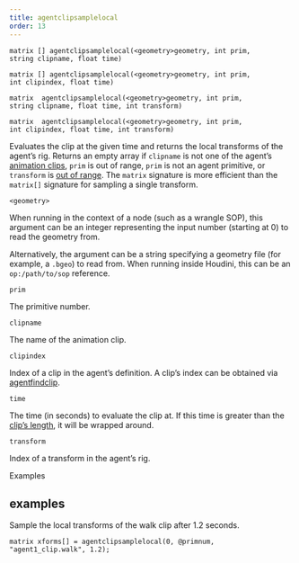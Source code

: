 ```yaml
---
title: agentclipsamplelocal
order: 13
---
```

`matrix [] agentclipsamplelocal(<geometry>geometry, int prim, string clipname, float time)`

`matrix [] agentclipsamplelocal(<geometry>geometry, int prim, int clipindex, float time)`

`matrix  agentclipsamplelocal(<geometry>geometry, int prim, string clipname, float time, int transform)`

`matrix  agentclipsamplelocal(<geometry>geometry, int prim, int clipindex, float time, int transform)`

Evaluates the clip at the given time and returns the local transforms of the agent’s rig.
Returns an empty array if `clipname` is not one of the agent’s [animation clips](./agentclipcatalog "Returns all of the animation clips that have been loaded for an agent primitive."), `prim` is out of range, `prim` is not an agent primitive, or `transform` is [out of range](./agenttransformcount "Returns the number of transforms in an agent primitive’s rig.").
The `matrix` signature is more efficient than the `matrix[]` signature for sampling a single transform.

`<geometry>`

When running in the context of a node (such as a wrangle SOP), this argument can be an integer representing the input number (starting at 0) to read the geometry from.

Alternatively, the argument can be a string specifying a geometry file (for example, a `.bgeo`) to read from. When running inside Houdini, this can be an `op:/path/to/sop` reference.

`prim`

The primitive number.

`clipname`

The name of the animation clip.

`clipindex`

Index of a clip in the agent’s definition.
A clip’s index can be obtained via [agentfindclip](./agentfindclip "Finds the index of a clip in an agent’s definition.").

`time`

The time (in seconds) to evaluate the clip at. If this time is greater than the [clip’s length](./agentcliplength "Returns the length (in seconds) of an agent’s animation clip."), it will be wrapped around.

`transform`

Index of a transform in the agent’s rig.

Examples

## examples

Sample the local transforms of the walk clip after 1.2 seconds.

```vex
matrix xforms[] = agentclipsamplelocal(0, @primnum, "agent1_clip.walk", 1.2);

```
